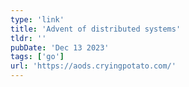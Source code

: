```yaml
---
type: 'link'
title: 'Advent of distributed systems'
tldr: ''
pubDate: 'Dec 13 2023'
tags: ['go']
url: 'https://aods.cryingpotato.com/'
---
```

